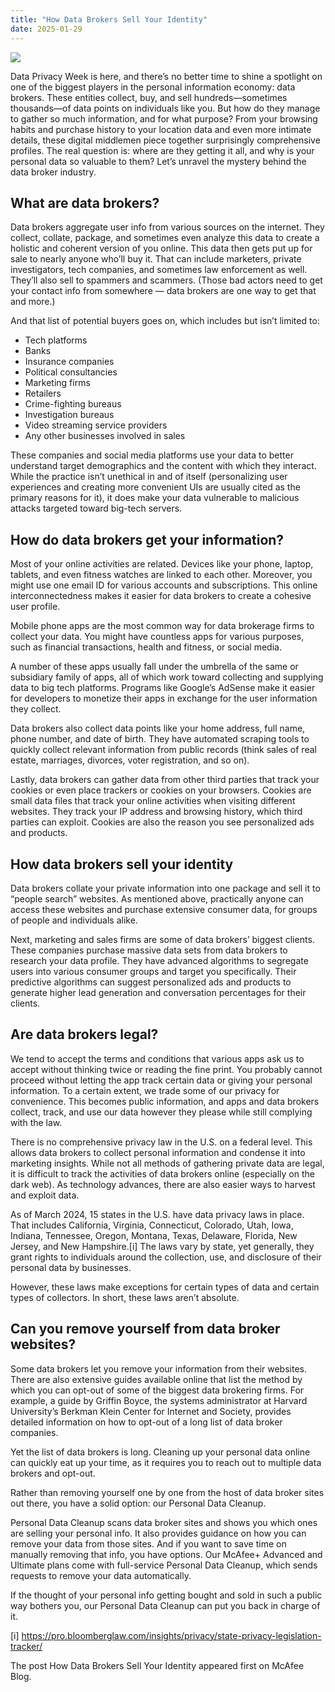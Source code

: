 ```yaml
---
title: "How Data Brokers Sell Your Identity"
date: 2025-01-29
---
```


![](https://www.mcafee.com/blogs/wp-content/uploads/2024/06/300x200_Blog_060424-1.png)

Data Privacy Week is here, and there’s no better time to shine a spotlight on one of the biggest players in the personal information economy: data brokers. These entities collect, buy, and sell hundreds—sometimes thousands—of data points on individuals like you. But how do they manage to gather so much information, and for what purpose? From your browsing habits and purchase history to your location data and even more intimate details, these digital middlemen piece together surprisingly comprehensive profiles. The real question is: where are they getting it all, and why is your personal data so valuable to them? Let’s unravel the mystery behind the data broker industry.

## **What are data brokers?**

Data brokers aggregate user info from various sources on the internet. They collect, collate, package, and sometimes even analyze this data to create a holistic and coherent version of you online. This data then gets put up for sale to nearly anyone who’ll buy it. That can include marketers, private investigators, tech companies, and sometimes law enforcement as well. They’ll also sell to spammers and scammers. (Those bad actors need to get your contact info from somewhere — data brokers are one way to get that and more.)

And that list of potential buyers goes on, which includes but isn’t limited to:

- Tech platforms
- Banks
- Insurance companies
- Political consultancies
- Marketing firms
- Retailers
- Crime-fighting bureaus
- Investigation bureaus
- Video streaming service providers
- Any other businesses involved in sales

These companies and social media platforms use your data to better understand target demographics and the content with which they interact. While the practice isn’t unethical in and of itself (personalizing user experiences and creating more convenient UIs are usually cited as the primary reasons for it), it does make your data vulnerable to malicious attacks targeted toward big-tech servers.

## **How do data brokers get your information?**

Most of your online activities are related. Devices like your phone, laptop, tablets, and even fitness watches are linked to each other. Moreover, you might use one email ID for various accounts and subscriptions. This online interconnectedness makes it easier for data brokers to create a cohesive user profile.

Mobile phone apps are the most common way for data brokerage firms to collect your data. You might have countless apps for various purposes, such as financial transactions, health and fitness, or social media.

A number of these apps usually fall under the umbrella of the same or subsidiary family of apps, all of which work toward collecting and supplying data to big tech platforms. Programs like Google’s AdSense make it easier for developers to monetize their apps in exchange for the user information they collect.

Data brokers also collect data points like your home address, full name, phone number, and date of birth. They have automated scraping tools to quickly collect relevant information from public records (think sales of real estate, marriages, divorces, voter registration, and so on).

Lastly, data brokers can gather data from other third parties that track your cookies or even place trackers or cookies on your browsers. Cookies are small data files that track your online activities when visiting different websites. They track your IP address and browsing history, which third parties can exploit. Cookies are also the reason you see personalized ads and products.

## **How data brokers sell your identity**

Data brokers collate your private information into one package and sell it to “people search” websites. As mentioned above, practically anyone can access these websites and purchase extensive consumer data, for groups of people and individuals alike.

Next, marketing and sales firms are some of data brokers’ biggest clients. These companies purchase massive data sets from data brokers to research your data profile. They have advanced algorithms to segregate users into various consumer groups and target you specifically. Their predictive algorithms can suggest personalized ads and products to generate higher lead generation and conversation percentages for their clients.

## **Are data brokers legal?**

We tend to accept the terms and conditions that various apps ask us to accept without thinking twice or reading the fine print. You probably cannot proceed without letting the app track certain data or giving your personal information. To a certain extent, we trade some of our privacy for convenience. This becomes public information, and apps and data brokers collect, track, and use our data however they please while still complying with the law.

There is no comprehensive privacy law in the U.S. on a federal level. This allows data brokers to collect personal information and condense it into marketing insights. While not all methods of gathering private data are legal, it is difficult to track the activities of data brokers online (especially on the dark web). As technology advances, there are also easier ways to harvest and exploit data.

As of March 2024, 15 states in the U.S. have data privacy laws in place. That includes California, Virginia, Connecticut, Colorado, Utah, Iowa, Indiana, Tennessee, Oregon, Montana, Texas, Delaware, Florida, New Jersey, and New Hampshire.\[i\] The laws vary by state, yet generally, they grant rights to individuals around the collection, use, and disclosure of their personal data by businesses.

However, these laws make exceptions for certain types of data and certain types of collectors. In short, these laws aren’t absolute.

## **Can you remove yourself from data broker websites?**

Some data brokers let you remove your information from their websites. There are also extensive guides available online that list the method by which you can opt-out of some of the biggest data brokering firms. For example, a guide by Griffin Boyce, the systems administrator at Harvard University’s Berkman Klein Center for Internet and Society, provides detailed information on how to opt-out of a long list of data broker companies.

Yet the list of data brokers is long. Cleaning up your personal data online can quickly eat up your time, as it requires you to reach out to multiple data brokers and opt-out.

Rather than removing yourself one by one from the host of data broker sites out there, you have a solid option: our Personal Data Cleanup.

Personal Data Cleanup scans data broker sites and shows you which ones are selling your personal info. It also provides guidance on how you can remove your data from those sites. And if you want to save time on manually removing that info, you have options. Our McAfee+ Advanced and Ultimate plans come with full-service Personal Data Cleanup, which sends requests to remove your data automatically.

If the thought of your personal info getting bought and sold in such a public way bothers you, our Personal Data Cleanup can put you back in charge of it.

\[i\] https://pro.bloomberglaw.com/insights/privacy/state-privacy-legislation-tracker/

The post How Data Brokers Sell Your Identity appeared first on McAfee Blog.

